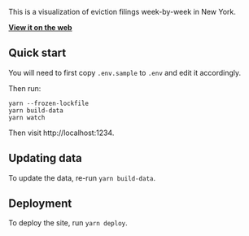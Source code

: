 This is a visualization of eviction filings week-by-week in New York.

**[View it on the web](https://housing-data-coalition.github.io/rtc-eviction-viz/index.html)**

## Quick start

You will need to first copy `.env.sample` to `.env` and edit it accordingly.

Then run:

```
yarn --frozen-lockfile
yarn build-data
yarn watch
```

Then visit http://localhost:1234.

## Updating data

To update the data, re-run `yarn build-data`.

## Deployment

To deploy the site, run `yarn deploy`.


#